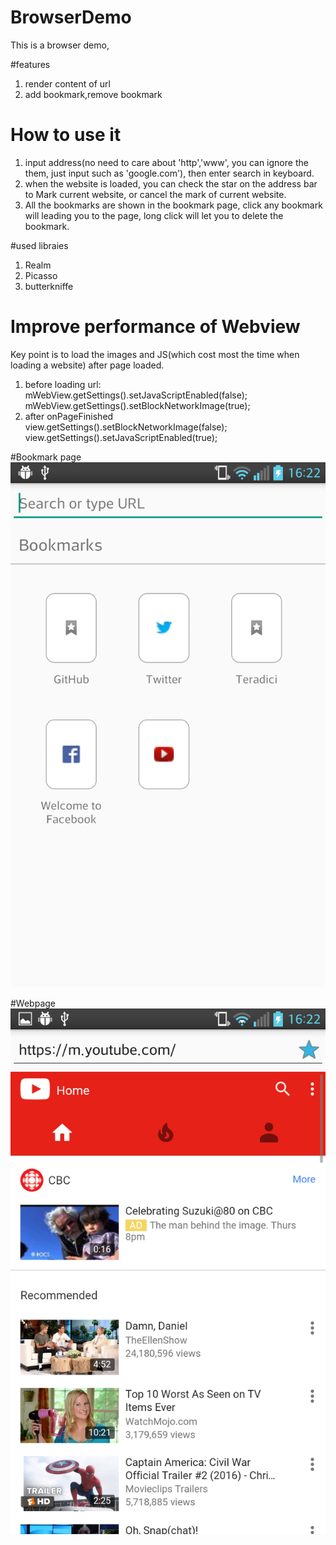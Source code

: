 # BrowserDemo
This is a browser demo,  

#features
1. render content of url   
2. add bookmark,remove bookmark  


# How to use it
1. input address(no need to care about 'http','www', you can ignore the them, just input such as 'google.com'), then enter search in keyboard.
2. when the website is loaded, you can check the star on the address bar to Mark current website, or cancel the mark of current website.
3. All the bookmarks are shown in the bookmark page, click any bookmark will leading you to the page, long click will let you to delete the bookmark.  

#used libraies 
1. Realm  
2. Picasso  
3. butterkniffe

# Improve performance of Webview
Key point is to load the images and JS(which cost most the time when loading a website) after page loaded.  
1. before loading url:  
   mWebView.getSettings().setJavaScriptEnabled(false);  
   mWebView.getSettings().setBlockNetworkImage(true);  
2. after onPageFinished  
  view.getSettings().setBlockNetworkImage(false);  
  view.getSettings().setJavaScriptEnabled(true);  
 
#Bookmark page
![alt tag](https://github.com/aaronke/BrowserDemo/blob/master/Screenshot_2016-03-23-16-22-35.png)

#Webpage
![alt tag](https://github.com/aaronke/BrowserDemo/blob/master/Screenshot_2016-03-23-16-22-48.png)


